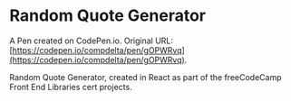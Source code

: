 # Random Quote Generator

A Pen created on CodePen.io. Original URL: [https://codepen.io/compdelta/pen/gOPWRvq](https://codepen.io/compdelta/pen/gOPWRvq).

Random Quote Generator, created in React as part of the freeCodeCamp Front End Libraries cert projects.

